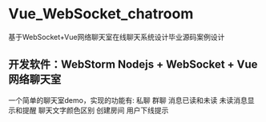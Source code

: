 # Vue_WebSocket_chatroom
基于WebSocket+Vue网络聊天室在线聊天系统设计毕业源码案例设计

## 开发软件：WebStorm Nodejs + WebSocket + Vue 网络聊天室
  一个简单的聊天室demo，实现的功能有: 私聊 群聊 消息已读和未读 未读消息显示和提醒 聊天文字颜色区别 创建房间 用户下线提示
